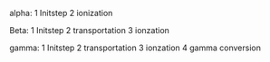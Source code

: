 alpha:  1 Initstep
        2 ionization

Beta:   1 Initstep
        2 transportation
        3 ionzation
       
gamma:  1 Initstep
        2 transportation
        3 ionzation
        4 gamma conversion
        
        
